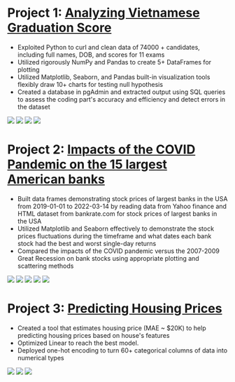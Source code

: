 # Project 1: [Analyzing Vietnamese Graduation Score](https://github.com/ahnngo/analyzing_vietnamese_graduation_score_2020)
* Exploited Python to curl and clean data of 74000 + candidates, including full names, DOB, and scores for 11 exams
* Utilized rigorously NumPy and Pandas to create 5+ DataFrames for plotting
* Utilized Matplotlib, Seaborn, and Pandas built-in visualization tools flexibly draw 10+ charts for testing null hypothesis
* Created a database in pgAdmin and extracted output using SQL queries to assess the coding part's accuracy and efficiency and detect errors in the dataset

![](https://github.com/ahnngo/ahnngo_portfolio/blob/main/images/The%20numbers%20of%20student%20participating%20in%20each%20exam.png)
![](https://github.com/ahnngo/ahnngo_portfolio/blob/main/images/Percentage%20of%20exam%20combination%20taken%20by%20students.png)
![](https://github.com/ahnngo/ahnngo_portfolio/blob/main/images/Mandatory%20Meanscore.png)
![](https://github.com/ahnngo/ahnngo_portfolio/blob/main/images/Most%20Popular%20First%20Name.png)

# Project 2: [Impacts of the COVID Pandemic on the 15 largest American banks](https://github.com/ahnngo/bank-stocks-affected-by-covid)
* Built data frames demonstrating stock prices of largest banks in the USA from 2019-01-01 to 2022-03-14 by reading data from Yahoo finance and HTML dataset from bankrate.com for stock prices of largest banks in the USA
* Utilized Matplotlib and Seaborn effectively to demonstrate the stock prices fluctuations during the timeframe and what dates each bank stock had the best and worst single-day returns
* Compared the impacts of the COVID pandemic versus the 2007-2009 Great Recession on bank stocks using appropriate plotting and scattering methods

![](https://github.com/ahnngo/ahnngo_portfolio/blob/main/images/Banks%20stock%20return.png)
![](https://github.com/ahnngo/ahnngo_portfolio/blob/main/images/Stock%20Return%20over%20Time.png)
![](https://github.com/ahnngo/ahnngo_portfolio/blob/main/images/Stock%20price%20fluctuation.png)
![](https://github.com/ahnngo/ahnngo_portfolio/blob/main/images/Correlation%20of%20Stock%20Prices%20of%20Each%20Bank.png)
![](https://github.com/ahnngo/ahnngo_portfolio/blob/main/images/aximum%20and%20Minimum%20Change%20in%20Close%20Price%20of%20Stocks%20by%20Time.png)

# Project 3: [Predicting Housing Prices](https://github.com/ahnngo/house-prices-advanced-regression-techniques)
* Created a tool that estimates housing price (MAE ~ $20K) to help predicting housing prices based on house's features
* Optimized Linear to reach the best model.
* Deployed one-hot encoding to turn 60+ categorical columns of data into numerical types

![](https://github.com/ahnngo/ahnngo_portfolio/blob/main/images/Null%20Values%20Count.png)
![](https://github.com/ahnngo/ahnngo_portfolio/blob/main/images/y_test%20vs.%20prediction.png)
![](https://github.com/ahnngo/ahnngo_portfolio/blob/main/images/Error%20Distribution.png)
